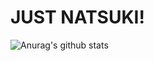 <!--### Hi there 👋

<!--
**Natsuki-Kaede/Natsuki-Kaede** is a ✨ _special_ ✨ repository because its `README.md` (this file) appears on your GitHub profile.

Here are some ideas to get you started:

- 🔭 I’m currently working on ...
- 🌱 I’m currently learning ...
- 👯 I’m looking to collaborate on ...
- 🤔 I’m looking for help with ...
- 💬 Ask me about ...
- 📫 How to reach me: ...
- 😄 Pronouns: ...
- ⚡ Fun fact: ...
-->
# JUST NATSUKI!
![Anurag's github stats](https://github-readme-stats.vercel.app/api?username=Natsuki-Kaede&show_icons=true)
